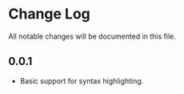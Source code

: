 # Change Log

All notable changes will be documented in this file.

## 0.0.1
- Basic support for syntax highlighting.
